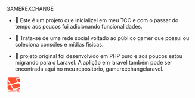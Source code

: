 GAMEREXCHANGE

- 🔭 Este é um projeto que inicializei em meu TCC e com o passar do tempo aos poucos fui adicionando funcionalidades.
  
- 🌱 Trata-se de uma rede social voltado ao público gamer que possui ou coleciona consóles e mídias físicas.
  
- 📄 projeto original foi desenvolvido em PHP puro e aos poucos estou migrando para o Laravel. A aplição em laravel também pode ser encontrada aqui no meu repositório, gamerxechangelaravel.


 <a href="https://laravel.com/" target="_blank" rel="noreferrer"> <img src="https://raw.githubusercontent.com/devicons/devicon/master/icons/laravel/laravel-plain-wordmark.svg" alt="laravel" width="40" height="40"/>

